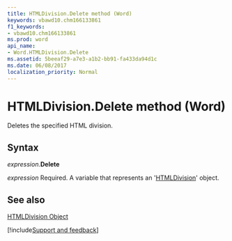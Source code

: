 ```yaml
---
title: HTMLDivision.Delete method (Word)
keywords: vbawd10.chm166133861
f1_keywords:
- vbawd10.chm166133861
ms.prod: word
api_name:
- Word.HTMLDivision.Delete
ms.assetid: 5beeaf29-a7e3-a1b2-bb91-fa433da94d1c
ms.date: 06/08/2017
localization_priority: Normal
---
```



# HTMLDivision.Delete method (Word)

Deletes the specified HTML division.


## Syntax

_expression_.**Delete**

_expression_ Required. A variable that represents an '[HTMLDivision](Word.HTMLDivision.md)' object.


## See also


[HTMLDivision Object](Word.HTMLDivision.md)

[!include[Support and feedback](~/includes/feedback-boilerplate.md)]
